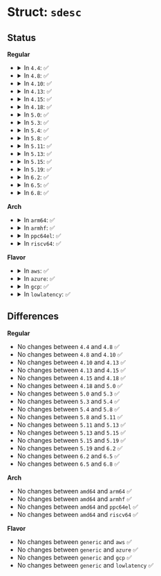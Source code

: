 # Struct: <code>sdesc</code>

## Status
<b>Regular</b>
<ul>
<li>
<details>
<summary>In <code>4.4</code>: ✅</summary>

```c
struct sdesc {
    struct shash_desc shash;
    char ctx[0];
};
```
</details>
</li>
<li>
<details>
<summary>In <code>4.8</code>: ✅</summary>

```c
struct sdesc {
    struct shash_desc shash;
    char ctx[0];
};
```
</details>
</li>
<li>
<details>
<summary>In <code>4.10</code>: ✅</summary>

```c
struct sdesc {
    struct shash_desc shash;
    char ctx[0];
};
```
</details>
</li>
<li>
<details>
<summary>In <code>4.13</code>: ✅</summary>

```c
struct sdesc {
    struct shash_desc shash;
    char ctx[0];
};
```
</details>
</li>
<li>
<details>
<summary>In <code>4.15</code>: ✅</summary>

```c
struct sdesc {
    struct shash_desc shash;
    char ctx[0];
};
```
</details>
</li>
<li>
<details>
<summary>In <code>4.18</code>: ✅</summary>

```c
struct sdesc {
    struct shash_desc shash;
    char ctx[0];
};
```
</details>
</li>
<li>
<details>
<summary>In <code>5.0</code>: ✅</summary>

```c
struct sdesc {
    struct shash_desc shash;
    char ctx[0];
};
```
</details>
</li>
<li>
<details>
<summary>In <code>5.3</code>: ✅</summary>

```c
struct sdesc {
    struct shash_desc shash;
    char ctx[0];
};
```
</details>
</li>
<li>
<details>
<summary>In <code>5.4</code>: ✅</summary>

```c
struct sdesc {
    struct shash_desc shash;
    char ctx[0];
};
```
</details>
</li>
<li>
<details>
<summary>In <code>5.8</code>: ✅</summary>

```c
struct sdesc {
    struct shash_desc shash;
    char ctx[0];
};
```
</details>
</li>
<li>
<details>
<summary>In <code>5.11</code>: ✅</summary>

```c
struct sdesc {
    struct shash_desc shash;
    char ctx[0];
};
```
</details>
</li>
<li>
<details>
<summary>In <code>5.13</code>: ✅</summary>

```c
struct sdesc {
    struct shash_desc shash;
    char ctx[0];
};
```
</details>
</li>
<li>
<details>
<summary>In <code>5.15</code>: ✅</summary>

```c
struct sdesc {
    struct shash_desc shash;
    char ctx[0];
};
```
</details>
</li>
<li>
<details>
<summary>In <code>5.19</code>: ✅</summary>

```c
struct sdesc {
    struct shash_desc shash;
    char ctx[0];
};
```
</details>
</li>
<li>
<details>
<summary>In <code>6.2</code>: ✅</summary>

```c
struct sdesc {
    struct shash_desc shash;
    char ctx[0];
};
```
</details>
</li>
<li>
<details>
<summary>In <code>6.5</code>: ✅</summary>

```c
struct sdesc {
    struct shash_desc shash;
    char ctx[0];
};
```
</details>
</li>
<li>
<details>
<summary>In <code>6.8</code>: ✅</summary>

```c
struct sdesc {
    struct shash_desc shash;
    char ctx[0];
};
```
</details>
</li>
</ul>
<b>Arch</b>
<ul>
<li>
<details>
<summary>In <code>arm64</code>: ✅</summary>

```c
struct sdesc {
    struct shash_desc shash;
    char ctx[0];
};
```
</details>
</li>
<li>
<details>
<summary>In <code>armhf</code>: ✅</summary>

```c
struct sdesc {
    struct shash_desc shash;
    char ctx[0];
};
```
</details>
</li>
<li>
<details>
<summary>In <code>ppc64el</code>: ✅</summary>

```c
struct sdesc {
    struct shash_desc shash;
    char ctx[0];
};
```
</details>
</li>
<li>
<details>
<summary>In <code>riscv64</code>: ✅</summary>

```c
struct sdesc {
    struct shash_desc shash;
    char ctx[0];
};
```
</details>
</li>
</ul>
<b>Flavor</b>
<ul>
<li>
<details>
<summary>In <code>aws</code>: ✅</summary>

```c
struct sdesc {
    struct shash_desc shash;
    char ctx[0];
};
```
</details>
</li>
<li>
<details>
<summary>In <code>azure</code>: ✅</summary>

```c
struct sdesc {
    struct shash_desc shash;
    char ctx[0];
};
```
</details>
</li>
<li>
<details>
<summary>In <code>gcp</code>: ✅</summary>

```c
struct sdesc {
    struct shash_desc shash;
    char ctx[0];
};
```
</details>
</li>
<li>
<details>
<summary>In <code>lowlatency</code>: ✅</summary>

```c
struct sdesc {
    struct shash_desc shash;
    char ctx[0];
};
```
</details>
</li>
</ul>

## Differences
<b>Regular</b>
<ul>
<li>
No changes between <code>4.4</code> and <code>4.8</code> ✅
</li>
<li>
No changes between <code>4.8</code> and <code>4.10</code> ✅
</li>
<li>
No changes between <code>4.10</code> and <code>4.13</code> ✅
</li>
<li>
No changes between <code>4.13</code> and <code>4.15</code> ✅
</li>
<li>
No changes between <code>4.15</code> and <code>4.18</code> ✅
</li>
<li>
No changes between <code>4.18</code> and <code>5.0</code> ✅
</li>
<li>
No changes between <code>5.0</code> and <code>5.3</code> ✅
</li>
<li>
No changes between <code>5.3</code> and <code>5.4</code> ✅
</li>
<li>
No changes between <code>5.4</code> and <code>5.8</code> ✅
</li>
<li>
No changes between <code>5.8</code> and <code>5.11</code> ✅
</li>
<li>
No changes between <code>5.11</code> and <code>5.13</code> ✅
</li>
<li>
No changes between <code>5.13</code> and <code>5.15</code> ✅
</li>
<li>
No changes between <code>5.15</code> and <code>5.19</code> ✅
</li>
<li>
No changes between <code>5.19</code> and <code>6.2</code> ✅
</li>
<li>
No changes between <code>6.2</code> and <code>6.5</code> ✅
</li>
<li>
No changes between <code>6.5</code> and <code>6.8</code> ✅
</li>
</ul>
<b>Arch</b>
<ul>
<li>
No changes between <code>amd64</code> and <code>arm64</code> ✅
</li>
<li>
No changes between <code>amd64</code> and <code>armhf</code> ✅
</li>
<li>
No changes between <code>amd64</code> and <code>ppc64el</code> ✅
</li>
<li>
No changes between <code>amd64</code> and <code>riscv64</code> ✅
</li>
</ul>
<b>Flavor</b>
<ul>
<li>
No changes between <code>generic</code> and <code>aws</code> ✅
</li>
<li>
No changes between <code>generic</code> and <code>azure</code> ✅
</li>
<li>
No changes between <code>generic</code> and <code>gcp</code> ✅
</li>
<li>
No changes between <code>generic</code> and <code>lowlatency</code> ✅
</li>
</ul>
